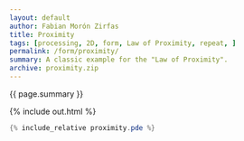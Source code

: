 ```yaml
---   
layout: default
author: Fabian Morón Zirfas
title: Proximity
tags: [processing, 2D, form, Law of Proximity, repeat, ]
permalink: /form/proximity/
summary: A classic example for the "Law of Proximity". 
archive: proximity.zip
---  
```


<div class="hero">{{ page.summary }}</div>

<!-- more -->

{% include out.html %}

```java
{% include_relative proximity.pde %}
```


